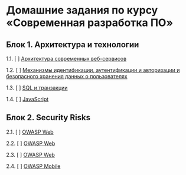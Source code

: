 # Домашние задания по курсу «Современная разработка ПО»

## Блок 1. Архитектура и технологии

1.1. [ ] [Архитектура современных веб-сервисов](01_arch)

1.2. [ ] [Механизмы идентификации, аутентификации и авторизации и безопасного хранения данных о пользователях](02_auth)

1.3. [ ] [SQL и транзакции](03_sql)

1.4. [ ] [JavaScript](04_js)

## Блок 2. Security Risks

2.1. [ ] [OWASP Web](05_owasp)

2.2. [ ] [OWASP Web](06_owasp)

2.3. [ ] [OWASP Web](07_owasp)

2.4. [ ] [OWASP Mobile](08_owasp)

